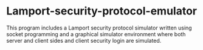# Lamport-security-protocol-emulator
This program includes a Lamport security protocol simulator written using socket programming and a graphical simulator environment where both server and client sides and client security login are simulated.
